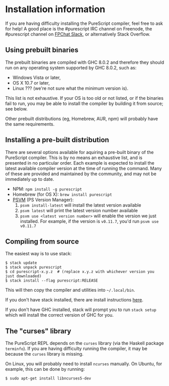 # Installation information

If you are having difficulty installing the PureScript compiler, feel free to
ask for help! A good place is the #purescript IRC channel on Freenode, the #purescript channel on [FPChat Slack](https://fpchat-invite.herokuapp.com/), or
alternatively Stack Overflow.

## Using prebuilt binaries

The prebuilt binaries are compiled with GHC 8.0.2 and therefore they should
run on any operating system supported by GHC 8.0.2, such as:

* Windows Vista or later,
* OS X 10.7 or later,
* Linux ??? (we're not sure what the minimum version is).

This list is not exhaustive. If your OS is too old or not listed, or if the
binaries fail to run, you may be able to install the compiler by building it
from source; see below.

Other prebuilt distributions (eg, Homebrew, AUR, npm) will probably have the
same requirements.

## Installing a pre-built distribution

There are several options available for aquiring a pre-built binary of the PureScript compiler.  This is by no means an exhaustive list, and is presented in no particular order. Each example is expected to install the latest available compiler version at the time of running the command. Many of these are provided and maintained by the community, and may not be immediately up to date.

* NPM: `npm install -g purescript`
* Homebrew (for OS X): `brew install purescript`
* [PSVM](https://github.com/ThomasCrevoisier/psvm-js) (PS Version Manager): 
  1) `psvm install-latest` will install the latest version available
  2) `psvm latest` will print the latest version number available
  3) `psvm use <latest version number>` will enable the version we just installed. For example, if the version is `v0.11.7`, you'd run `psvm use v0.11.7`

## Compiling from source

The easiest way is to use stack:

```
$ stack update
$ stack unpack purescript
$ cd purescript-x.y.z  # (replace x.y.z with whichever version you just downloaded)
$ stack install --flag purescript:RELEASE
```

This will then copy the compiler and utilities into `~/.local/bin`.


If you don't have stack installed, there are install instructions
[here](https://github.com/commercialhaskell/stack/blob/master/doc/install_and_upgrade.md).

If you don't have GHC installed, stack will prompt you to run `stack setup`
which will install the correct version of GHC for you.

## The "curses" library

The PureScript REPL depends on the `curses` library (via the Haskell package
`terminfo`). If you are having difficulty running the compiler, it may be
because the `curses` library is missing.

On Linux, you will probably need to install `ncurses` manually. On Ubuntu, for
example, this can be done by running:

```
$ sudo apt-get install libncurses5-dev
```
